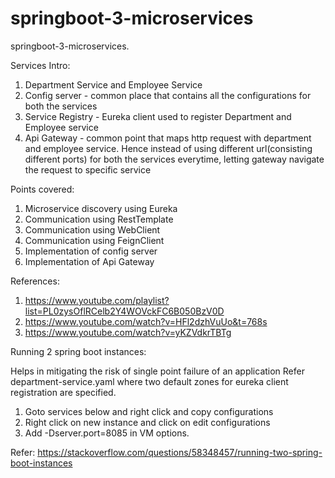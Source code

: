 # springboot-3-microservices
springboot-3-microservices.

Services Intro:
1. Department Service and Employee Service
2. Config server - common place that contains all the configurations for both the services
3. Service Registry - Eureka client used to register Department and Employee service
4. Api Gateway - common point that maps http request with department and employee service. Hence instead of using different url(consisting different ports) for both the services everytime, letting gateway navigate the request to specific service

Points covered:
1. Microservice discovery using Eureka
2. Communication using RestTemplate
3. Communication using WebClient
4. Communication using FeignClient
5. Implementation of config server
6. Implementation of Api Gateway

References:
1. https://www.youtube.com/playlist?list=PL0zysOflRCelb2Y4WOVckFC6B050BzV0D
2. https://www.youtube.com/watch?v=HFl2dzhVuUo&t=768s
3. https://www.youtube.com/watch?v=yKZVdkrTBTg

Running 2 spring boot instances:

Helps in mitigating the risk of single point failure of an application
Refer department-service.yaml where two default zones for eureka client registration are specified.
1. Goto services below and right click and copy configurations 
2. Right click on new instance and click on edit configurations  
3. Add -Dserver.port=8085 in VM options.

Refer: https://stackoverflow.com/questions/58348457/running-two-spring-boot-instances